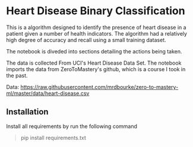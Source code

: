 
# Heart Disease Binary Classification

This is a algorithm designed to identify the presence of heart disease in a patient given a number of health indicators.  The algorithm had a relatively high degree of accuracy and recall using a small training dataset.

The notebook is diveded into sections detailing the actions being taken.

The data is collected From UCI's Heart Disease Data Set.  The notebook imports the data from ZeroToMastery's github, which is a course I took in the past.

Data: https://raw.githubusercontent.com/mrdbourke/zero-to-mastery-ml/master/data/heart-disease.csv
## Installation
Install all requirements by run the following command

> pip install requirements.txt
